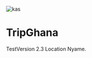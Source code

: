 ![kas](https://user-images.githubusercontent.com/106875822/193079475-374a8bf8-8b77-4dbc-811c-5637a92f4068.jpeg)
# TripGhana
TestVersion 2.3
Location Nyame. 
